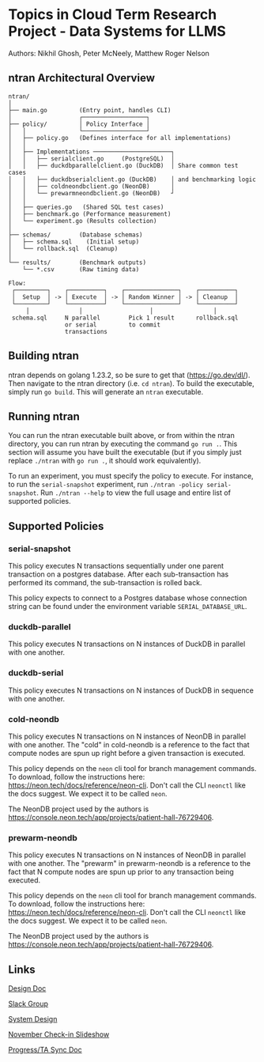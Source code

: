 # Topics in Cloud Term Research Project - Data Systems for LLMS
Authors: Nikhil Ghosh, Peter McNeely, Matthew Roger Nelson

## ntran Architectural Overview
```
ntran/
│
├── main.go         (Entry point, handles CLI)
│                   ┌──────────────────┐
├── policy/         │ Policy Interface │ 
│   │               └──────────────────┘
│   ├── policy.go   (Defines interface for all implementations)
│   │    
│   ├── Implementations ──────────────────────┐
│   │   ├── serialclient.go     (PostgreSQL)  │
│   │   ├── duckdbparallelclient.go (DuckDB)  │ Share common test cases
│   │   ├── duckdbserialclient.go (DuckDB)    │ and benchmarking logic
│   │   ├── coldneondbclient.go (NeonDB)      │ 
│   │   └── prewarmneondbclient.go (NeonDB)   ┘
│   │
│   ├── queries.go   (Shared SQL test cases)
│   ├── benchmark.go (Performance measurement)
│   └── experiment.go (Results collection)
│
├── schemas/        (Database schemas)
│   ├── schema.sql    (Initial setup)
│   └── rollback.sql  (Cleanup)
│
└── results/        (Benchmark outputs)
    └── *.csv       (Raw timing data)

Flow:
 ┌─────────┐    ┌──────────┐    ┌───────────────┐    ┌──────────┐
 │  Setup  │ -> │ Execute  │ -> │ Random Winner │ -> │ Cleanup  │
 └─────────┘    └──────────┘    └───────────────┘    └──────────┘
     │              │                   │                 │
 schema.sql     N parallel        Pick 1 result      rollback.sql
                or serial         to commit
                transactions      
```

## Building ntran
ntran depends on golang 1.23.2, so be sure to get that (https://go.dev/dl/). Then navigate to the ntran directory (i.e. `cd ntran`).
To build the executable, simply run `go build`. This will generate an `ntran` executable.

## Running ntran
You can run the ntran executable built above, or from within the ntran directory, you can run ntran by executing the command `go run .`.
This section will assume you have built the executable (but if you simply just replace `./ntran` with `go run .`, it should work equivalently).

To run an experiment, you must specify the policy to execute. For instance, to run the `serial-snapshot` experiment, run `./ntran -policy serial-snapshot`. Run `./ntran --help` to view the full usage and entire list of supported policies.

## Supported Policies
### serial-snapshot
This policy executes N transactions sequentially under one parent transaction on a postgres database. After each sub-transaction has performed its command, the sub-transaction is rolled back.

This policy expects to connect to a Postgres database whose connection string can be found under the environment variable `SERIAL_DATABASE_URL`.

### duckdb-parallel
This policy executes N transactions on N instances of DuckDB in parallel with one another.

### duckdb-serial
This policy executes N transactions on N instances of DuckDB in sequence with one another.

### cold-neondb
This policy executes N transactions on N instances of NeonDB in parallel with one another. The "cold" in cold-neondb is a reference to the fact that compute nodes are spun up right before a given transaction is executed.

This policy depends on the `neon` cli tool for branch management commands. To download, follow the instructions here: https://neon.tech/docs/reference/neon-cli. Don't call the CLI `neonctl` like the docs suggest. We expect it to be called `neon`.

The NeonDB project used by the authors is https://console.neon.tech/app/projects/patient-hall-76729406.

### prewarm-neondb
This policy executes N transactions on N instances of NeonDB in parallel with one another. The "prewarm" in prewarm-neondb is a reference to the fact that N compute nodes are spun up prior to any transaction being executed.

This policy depends on the `neon` cli tool for branch management commands. To download, follow the instructions here: https://neon.tech/docs/reference/neon-cli. Don't call the CLI `neonctl` like the docs suggest. We expect it to be called `neon`.

The NeonDB project used by the authors is https://console.neon.tech/app/projects/patient-hall-76729406.

## Links
[Design Doc](https://docs.google.com/document/d/1Ep7d3W3R-nh-JVPL33aEnP9De8h6Wffa27PUNAkGWm8/edit?usp=sharing)

[Slack Group](https://app.slack.com/client/T07N57BF9GD/C07N80VR04B)

[System Design](https://miro.com/app/board/uXjVLX50vSk=/)

[November Check-in Slideshow](https://docs.google.com/presentation/d/1zIHVCHv7LhV2vj2HQJPOUswjcYzohjk0gxkfWOCQsEM/edit?usp=sharing)

[Progress/TA Sync Doc](https://docs.google.com/document/d/1ljm8fCeT25hCvfs82JGpiVdmlQjrY5A9XsO8veiTBX8/edit?usp=sharing)
